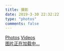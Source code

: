 ```yaml
---
title: 摄影
date: 2019-3-30 22:32:22
type: "photos"
comments: false
---
```



<link rel="stylesheet" href="./ins.css">
<link rel="stylesheet" href="./photoswipe.css">
<link rel="stylesheet" href="./default-skin/default-skin.css">

<div class="photos-btn-wrap">
    <a class="photos-btn active" href="javascript:void(0)">Photos</a>
    <a class="photos-btn" href="/photos/videos.html">Videos</a>
</div>

<div class="instagram itemscope">
    <a href="https://www.instagram.com/lawlitewang20/" target="_blank" class="open-ins">图片正在加载中…</a>
</div>

<script>
    (function() {
        var loadScript = function(path) {
            var $script = document.createElement('script')
            document.getElementsByTagName('body')[0].appendChild($script)
            $script.setAttribute('src', path)
        }
        setTimeout(function() {
            loadScript('./ins.js')
        }, 0)
    })()
</script>
